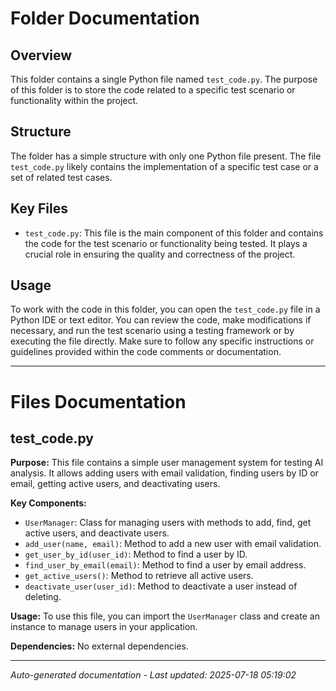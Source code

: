 # Folder Documentation

## Overview
This folder contains a single Python file named `test_code.py`. The purpose of this folder is to store the code related to a specific test scenario or functionality within the project.

## Structure
The folder has a simple structure with only one Python file present. The file `test_code.py` likely contains the implementation of a specific test case or a set of related test cases.

## Key Files
- `test_code.py`: This file is the main component of this folder and contains the code for the test scenario or functionality being tested. It plays a crucial role in ensuring the quality and correctness of the project.

## Usage
To work with the code in this folder, you can open the `test_code.py` file in a Python IDE or text editor. You can review the code, make modifications if necessary, and run the test scenario using a testing framework or by executing the file directly. Make sure to follow any specific instructions or guidelines provided within the code comments or documentation.

---

# Files Documentation

## test_code.py

**Purpose:** This file contains a simple user management system for testing AI analysis. It allows adding users with email validation, finding users by ID or email, getting active users, and deactivating users.

**Key Components:**
- `UserManager`: Class for managing users with methods to add, find, get active users, and deactivate users.
- `add_user(name, email)`: Method to add a new user with email validation.
- `get_user_by_id(user_id)`: Method to find a user by ID.
- `find_user_by_email(email)`: Method to find a user by email address.
- `get_active_users()`: Method to retrieve all active users.
- `deactivate_user(user_id)`: Method to deactivate a user instead of deleting.

**Usage:** To use this file, you can import the `UserManager` class and create an instance to manage users in your application.

**Dependencies:** No external dependencies.

---
*Auto-generated documentation - Last updated: 2025-07-18 05:19:02*
